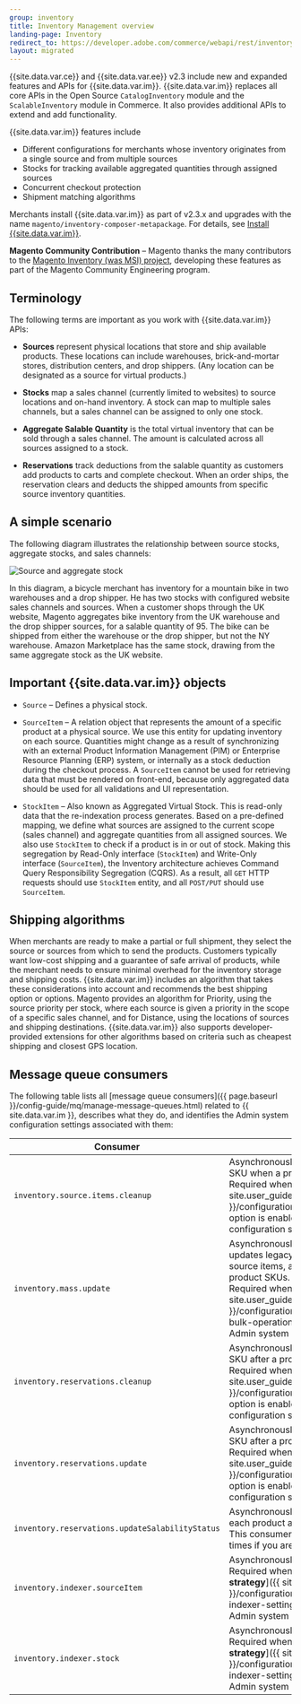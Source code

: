 ```yaml
---
group: inventory
title: Inventory Management overview
landing-page: Inventory
redirect_to: https://developer.adobe.com/commerce/webapi/rest/inventory/
layout: migrated
---
```


{{site.data.var.ce}} and {{site.data.var.ee}} v2.3 include new and expanded features and APIs for {{site.data.var.im}}. {{site.data.var.im}} replaces all core APIs in the Open Source `CatalogInventory` module and the `ScalableInventory` module in Commerce. It also provides additional APIs to extend and add functionality.

{{site.data.var.im}} features include

*  Different configurations for merchants whose inventory originates from a single source and from multiple sources
*  Stocks for tracking available aggregated quantities through assigned sources
*  Concurrent checkout protection
*  Shipment matching algorithms

Merchants install {{site.data.var.im}} as part of v2.3.x and upgrades with the name `magento/inventory-composer-metapackage`. For details, see [Install {{site.data.var.im}}]({{site.baseurl}}/extensions/inventory-management/).

**Magento Community Contribution** – Magento thanks the many contributors to the [Magento Inventory (was MSI) project](https://github.com/magento/inventory), developing these features as part of the Magento Community Engineering program.

## Terminology

The following terms are important as you work with {{site.data.var.im}} APIs:

*  **Sources** represent physical locations that store and ship available products. These locations can include warehouses, brick-and-mortar stores, distribution centers, and drop shippers. (Any location can be designated as a source for virtual products.)

*  **Stocks** map a sales channel (currently limited to websites) to source locations and on-hand inventory. A stock can map to multiple sales channels, but a sales channel can be assigned to only one stock.

*  **Aggregate Salable Quantity** is the total virtual inventory that can be sold through a sales channel. The amount is calculated across all sources assigned to a stock.

*  **Reservations** track deductions from the salable quantity as customers add products to carts and complete checkout. When an order ships, the reservation clears and deducts the shipped amounts from specific source inventory quantities.

## A simple scenario

The following diagram illustrates the relationship between source stocks, aggregate stocks, and sales channels:

![Source and aggregate stock](images/inventory-diagram-stock.png)

In this diagram, a bicycle merchant has inventory for a mountain bike in two warehouses and a drop shipper. He has two stocks with configured website sales channels and sources. When a customer shops through the UK website, Magento aggregates bike inventory from the UK warehouse and the drop shipper sources, for a salable quantity of 95. The bike can be shipped from either the warehouse or the drop shipper, but not the NY warehouse. Amazon Marketplace has the same stock, drawing from the same aggregate stock as the UK website.

## Important {{site.data.var.im}} objects

*  `Source` – Defines a physical stock.

*  `SourceItem` – A relation object that represents the amount of a specific product at a physical source. We use this entity for updating inventory on each source. Quantities might change as a result of synchronizing with an external Product Information Management (PIM) or Enterprise Resource Planning (ERP) system, or internally as a stock deduction during the checkout process. A `SourceItem` cannot be used for retrieving data that must be rendered on front-end, because only aggregated data should be used for all validations and UI representation.

*  `StockItem` – Also known as Aggregated Virtual Stock. This is read-only data that the re-indexation process generates. Based on a pre-defined mapping, we define what sources are assigned to the current scope (sales channel) and aggregate quantities from all assigned sources. We also use `StockItem` to check if a product is in or out of stock.  Making this segregation by Read-Only interface (`StockItem`) and Write-Only interface (`SourceItem`), the Inventory architecture achieves Command Query Responsibility Segregation (CQRS). As a result, all `GET` HTTP requests should use `StockItem` entity, and all `POST/PUT` should use `SourceItem`.

## Shipping algorithms

When merchants are ready to make a partial or full shipment, they select the source or sources from which to send the products. Customers typically want low-cost shipping and a guarantee of safe arrival of products, while the merchant needs to ensure minimal overhead for the inventory storage and shipping costs. {{site.data.var.im}} includes an algorithm that takes these considerations into account and recommends the best shipping option or options. Magento provides an algorithm for Priority, using the source priority per stock, where each source is given a priority in the scope of a specific sales channel, and for Distance, using the locations of sources and shipping destinations. {{site.data.var.im}} also supports developer-provided extensions for other algorithms based on criteria such as cheapest shipping and closest GPS location.

## Message queue consumers

The following table lists all [message queue consumers]({{ page.baseurl }}/config-guide/mq/manage-message-queues.html) related to {{ site.data.var.im }}, describes what they do, and identifies the Admin system configuration settings associated with them:

| Consumer                                        | Description                                                                                                                                                                                                                                                                                                                                                         |
|-------------------------------------------------|---------------------------------------------------------------------------------------------------------------------------------------------------------------------------------------------------------------------------------------------------------------------------------------------------------------------------------------------------------------------|
| `inventory.source.items.cleanup`                | Asynchronously deletes source items by product SKU when a product is removed.<br>Required when the [**Synchronize with Catalog**]({{ site.user_guide_url }}/configuration/catalog/inventory.html) stock option is enabled in the Admin system configuration settings.                                                                                               |
| `inventory.mass.update`                         | Asynchronously processes legacy stock items, updates legacy stock items, updates default source items, and reindexes inventory for specific product SKUs.<br>Required when the [**Run asynchronously**]({{ site.user_guide_url }}/configuration/catalog/inventory.html#admin-bulk-operations) bulk operation is enabled in the Admin system configuration settings. |
| `inventory.reservations.cleanup`                | Asynchronously deletes reservations by product SKU after a product is removed.<br>Required when the [**Synchronize with Catalog**]({{ site.user_guide_url }}/configuration/catalog/inventory.html) stock option is enabled in the Admin system configuration settings.                                                                                      |
| `inventory.reservations.update`                 | Asynchronously updates reservations by product SKU after a product is removed.<br>Required when the [**Synchronize with Catalog**]({{ site.user_guide_url }}/configuration/catalog/inventory.html) stock option is enabled in the Admin system configuration settings.                                                                                      |
| `inventory.reservations.updateSalabilityStatus` | Asynchronously updates the salable quantity of each product assigned to a stock.<br>This consumer should be up and running at all times if you are using {{ site.data.var.im }}.                                                                                                                                                                                    |
| `inventory.indexer.sourceItem`                  | Asynchronously reindexes source items.<br>Required when the [**Stock/Source reindex strategy**]({{ site.user_guide_url }}/configuration/catalog/inventory.html#inventory-indexer-settings) is set to "aynschronous" in the Admin system configuration settings.                                                                                                     |
| `inventory.indexer.stock`                       | Asynchronously reindexes stock.<br>Required when the [**Stock/Source reindex strategy**]({{ site.user_guide_url }}/configuration/catalog/inventory.html#inventory-indexer-settings) is set to "aynschronous" in the Admin system configuration settings.                                                                                                            |
